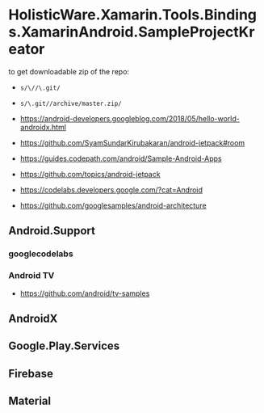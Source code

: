 # HolisticWare.Xamarin.Tools.Bindings.XamarinAndroid.SampleProjectKreator

to get downloadable zip of the repo:

*   `s/\//\.git/`

*   `s/\.git//archive/master.zip/`


*   https://android-developers.googleblog.com/2018/05/hello-world-androidx.html

*   https://github.com/SyamSundarKirubakaran/android-jetpack#room

*   https://guides.codepath.com/android/Sample-Android-Apps

*   https://github.com/topics/android-jetpack

*   https://codelabs.developers.google.com/?cat=Android

*  https://github.com/googlesamples/android-architecture

## Android.Support

### googlecodelabs

### Android TV

*   https://github.com/android/tv-samples

## AndroidX

## Google.Play.Services 

## Firebase


## Material
